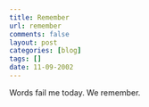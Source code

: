 ```yaml
---
title: Remember
url: remember
comments: false
layout: post
categories: [blog]
tags: []
date: 11-09-2002
---
```

Words fail me today. We remember.